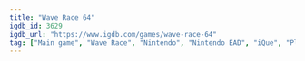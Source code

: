 ```yaml
---
title: "Wave Race 64"
igdb_id: 3629
igdb_url: "https://www.igdb.com/games/wave-race-64"
tag: ["Main game", "Wave Race", "Nintendo", "Nintendo EAD", "iQue", "Playtronic", "Racing", "Sport", "Single player", "Multiplayer", "Split screen", "First person", "Third person", "Action"]
---
```

